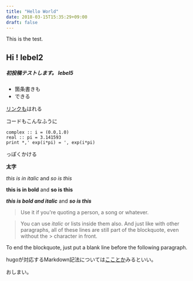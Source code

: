 ```yaml
---
title: "Hello World"
date: 2018-03-15T15:35:29+09:00
draft: false
---
```


This is the test.

## Hi ! lebel2
##### 初投稿テストします。 lebel5

* 箇条書きも
* できる

[リンクも](https://github.com/kottn)はれる


コードもこんなふうに

```
complex :: i = (0.0,1.0)
real :: pi = 3.141593
print *,' exp(i*pi) = ', exp(i*pi)
```

っぽくかける

**太字**

*this is in italic*  and _so is this_

**this is in bold**  and __so is this__

***this is bold and italic***  and ___so is this___

> Use it if you're quoting a person, a song or whatever.

> You can use *italic* or lists inside them also.
And just like with other paragraphs,
all of these lines are still
part of the blockquote, even without the > character in front.

To end the blockquote, just put a blank line before the following
paragraph.

hugoが対応するMarkdown記法については[こことか](https://sourceforge.net/p/hugo-generator/wiki/markdown_syntax/)みるといい。

おしまい。
